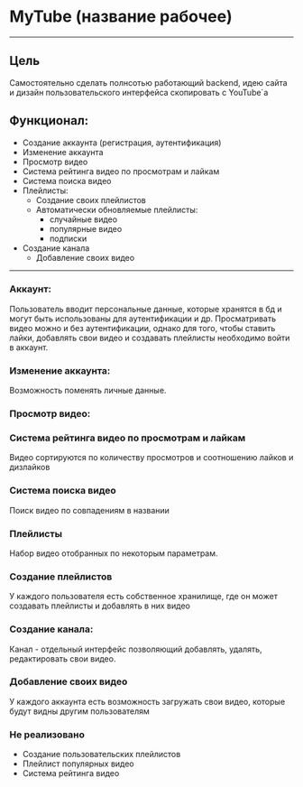 # MyTube (название рабочее)

---

## Цель

Самостоятельно сделать полнсотью работающий backend, идею сайта и дизайн пользовательского интерфейса скопировать с
YouTube`а

## Функционал:

- Создание аккаунта (регистрация, аутентификация)
- Изменение аккаунта
- Просмотр видео
- Система рейтинга видео по просмотрам и лайкам
- Система поиска видео
- Плейлисты:
    - Создание своих плейлистов
    - Автоматически обновляемые плейлисты:
        - случайные видео
        - популярные видео
        - подписки
- Создание канала
    - Добавление своих видео

---

### Аккаунт:

Пользователь вводит персональные данные, которые хранятся в бд и могут быть использованы для аутентификации и др.
Просматривать видео можно и без аутентификации, однако для того, чтобы ставить лайки, добавлять свои видео и создавать
плейлисты необходимо войти в аккаунт.

### Изменение аккаунта:

Возможность поменять личные данные.

### Просмотр видео:

### Система рейтинга видео по просмотрам и лайкам

Видео сортируются по количеству просмотров и соотношению лайков и дизлайков

### Система поиска видео

Поиск видео по совпадениям в названии

### Плейлисты

Набор видео отобранных по некоторым параметрам.

### Создание плейлистов

У каждого пользователя есть собственное хранилище, где он может создавать плейлисты и добавлять в них видео

### Создание канала:

Канал - отдельный интерфейс позволяющий добавлять, удалять, редактировать свои видео.

### Добавление своих видео

У каждого аккаунта есть возможность загружать свои видео, которые будут видны другим пользователям


### Не реализовано

- Создание пользовательских плейлистов
- Плейлист популярных видео
- Система рейтинга видео
